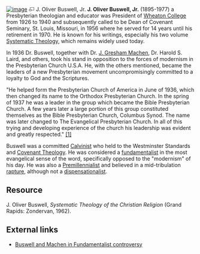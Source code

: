 [![image](images/thumb/7/7a/Buswell.jpg/180px-Buswell.jpg)](http://www.theopedia.com/File:Buswell.jpg)
[![image](data:image/png;base64,iVBORw0KGgoAAAANSUhEUgAAAA8AAAALCAAAAACFLIiAAAAAAnRSTlMA/1uRIrUAAABPSURBVAjXY/j///+5vXDwjAHIr26ZAgXZe8H8a/+hoIcw/9nevdVL9+79DuPvzQYZFPUezu8BMZLXgkExnD8HAu6hqv//n+HZVjD4DuUDAKlChD3fj6aPAAAAAElFTkSuQmCC)](http://www.theopedia.com/File:Buswell.jpg "Enlarge")
J. Oliver Buswell, Jr.
**J. Oliver Buswell, Jr.** (1895-1977) a Presbyterian theologian
and educator was President of
[Wheaton College](Wheaton_College "Wheaton College") from 1926 to
1940 and subsequently called to be Dean of Covenant Seminary, St.
Louis, Missouri, in 1956 where he served for 14 years until his
retirement in 1970. He is known for his writings, especially his
two volume
[Systematic Theology](Systematic_Theology "Systematic Theology"),
which remains widely used today.

In 1936 Dr. Buswell, together with Dr.
[J. Gresham Machen](J._Gresham_Machen "J. Gresham Machen"), Dr.
Harold S. Laird, and others, took his stand in opposition to the
forces of modernism in the Presbyterian Church U.S.A. He, with the
others mentioned, became the leaders of a new Presbyterian movement
uncompromisingly committed to a loyalty to God and the Scriptures.

"He helped form the Presbyterian Church of America in June of 1936,
which then changed its name to the Orthodox Presbyterian Church. In
the spring of 1937 he was a leader in the group which became the
Bible Presbyterian Church. A few years later a large portion of
this group constituted themselves as the Bible Presbyterian Church,
Columbus Synod. The name was later changed to The Evangelical
Presbyterian Church. In all of this trying and developing
experience of the church his leadership was evident and greatly
respected."
[[1]](http://www.pcanet.org/history/findingaids/buswell/)

Buswell was a committed [Calvinist](Calvinism "Calvinism") who held
to the Westminster Standards and
[Covenant Theology](Covenant_Theology "Covenant Theology"). He was
considered a [fundamentalist](Fundamentalism "Fundamentalism") in
the most evangelical sense of the word, specifically opposed to the
"modernism" of his day. He was also a
[Premillennialist](Premillennialism "Premillennialism") and
believed in a mid-tribulation [rapture](Rapture "Rapture"),
although not a
[dispensationalist](Dispensationalism "Dispensationalism").

## Resource

J. Oliver Buswell, *Systematic Theology of the Christian Religion*
(Grand Rapids: Zondervan, 1962).

## External links

-   [Buswell and Machen in Fundamentalist controversy](http://www.opc.org/books/fighting/pt1.html)



